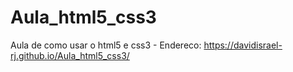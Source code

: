 # Aula_html5_css3
Aula de como usar o html5 e css3 - Endereco: https://davidisrael-rj.github.io/Aula_html5_css3/
